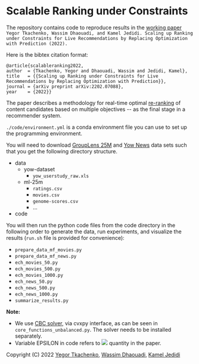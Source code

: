 # Scalable Ranking under Constraints

The repository contains code to reproduce results in the [working paper](https://arxiv.org/abs/2202.07088) `Yegor Tkachenko, Wassim Dhaouadi, and Kamel Jedidi. Scaling up Ranking under Constraints for Live Recommendations by Replacing Optimization with Prediction (2022).`


Here is the bibtex citation format:
```
@article{scalableranking2022,
author  = {Tkachenko, Yegor and Dhaouadi, Wassim and Jedidi, Kamel},
title   = {{Scaling up Ranking under Constraints for Live Recommendations by Replacing Optimization with Prediction}},
journal = {arXiv preprint arXiv:2202.07088},
year    = {2022}}
```

The paper describes a methodology for real-time optimal [re-ranking](https://developers.google.com/machine-learning/recommendation/dnn/re-ranking) of content candidates based on multiple objectives -- as the final stage in a recommender system.

`./code/environment.yml` is a conda environment file you can use to set up the programming environment.

You will need to download [GroupLens 25M](https://grouplens.org/datasets/movielens/25m/) and [Yow News](https://users.soe.ucsc.edu/~yiz/papers/data/YOWStudy/) data sets such that you get the following directory structure.

- data
	- yow-dataset
		- `yow_userstudy_raw.xls`
	- ml-25m
		- `ratings.csv`
		- `movies.csv`
		- `genome-scores.csv`
		- ...
- code

You will then run the python code files from the code directory in the following order to generate the data, run experiments, and visualize the results (`run.sh` file is provided for convenience):

- `prepare_data_mf_movies.py`
- `prepare_data_mf_news.py`
- `ech_movies_50.py`
- `ech_movies_500.py`
- `ech_movies_1000.py`
- `ech_news_50.py`
- `ech_news_500.py`
- `ech_news_1000.py`
- `summarize_results.py`

**Note:** 

- We use [CBC solver](https://projects.coin-or.org/Cbc), via cvxpy interface, as can be seen in `core_functions_unbalanced.py`. The solver needs to be installed separately.
- Variable EPSILON in code refers to <img src="https://latex.codecogs.com/svg.latex?1+\varepsilon"/> quantity in the paper.


Copyright (C) 2022 [Yegor Tkachenko](https://yegortkachenko.com), [Wassim Dhaouadi](https://www.gsb.stanford.edu/programs/phd/academic-experience/students/wassim-dhaouadi), [Kamel Jedidi](https://www8.gsb.columbia.edu/cbs-directory/detail/kj7)